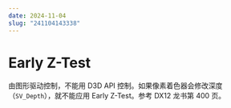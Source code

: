 ```yaml
---
date: 2024-11-04
slug: "241104143338"
---
```


# Early Z-Test

由图形驱动控制，不能用 D3D API 控制。如果像素着色器会修改深度（`SV_Depth`），就不能应用 Early Z-Test。参考 DX12 龙书第 400 页。
